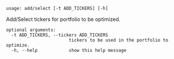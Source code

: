 ```
usage: add/select [-t ADD_TICKERS] [-h]
```

Add/Select tickers for portfolio to be optimized.

```
optional arguments:
  -t ADD_TICKERS, --tickers ADD_TICKERS
                        tickers to be used in the portfolio to optimize.
  -h, --help            show this help message
```
